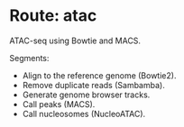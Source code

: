 # Route: atac

ATAC-seq using Bowtie and MACS.

Segments:

* Align to the reference genome (Bowtie2).
* Remove duplicate reads (Sambamba).
* Generate genome browser tracks.
* Call peaks (MACS).
* Call nucleosomes (NucleoATAC).

